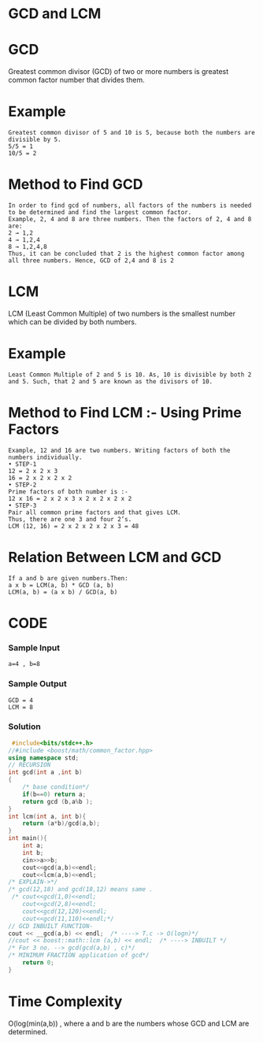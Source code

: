 # GCD and LCM
 
# GCD
Greatest common divisor (GCD) of two or more numbers is greatest common factor number that divides them.

# Example
```
Greatest common divisor of 5 and 10 is 5, because both the numbers are divisible by 5.
5/5 = 1
10/5 = 2
```

# Method to Find GCD
```
In order to find gcd of numbers, all factors of the numbers is needed to be determined and find the largest common factor. 
Example, 2, 4 and 8 are three numbers. Then the factors of 2, 4 and 8 are:
2 → 1,2
4 → 1,2,4
8 → 1,2,4,8
Thus, it can be concluded that 2 is the highest common factor among all three numbers. Hence, GCD of 2,4 and 8 is 2
```

# LCM
LCM (Least Common Multiple) of two numbers is the smallest number which can be divided by both numbers.

# Example
```
Least Common Multiple of 2 and 5 is 10. As, 10 is divisible by both 2 and 5. Such, that 2 and 5 are known as the divisors of 10.
```

# Method to Find LCM :- Using Prime Factors
```
Example, 12 and 16 are two numbers. Writing factors of both the numbers individually.
• STEP-1
12 = 2 x 2 x 3
16 = 2 x 2 x 2 x 2
• STEP-2
Prime factors of both number is :-
12 x 16 = 2 x 2 x 3 x 2 x 2 x 2 x 2
• STEP-3
Pair all common prime factors and that gives LCM.
Thus, there are one 3 and four 2’s.
LCM (12, 16) = 2 x 2 x 2 x 2 x 3 = 48
```

# Relation Between LCM and GCD
```
If a and b are given numbers.Then:
a x b = LCM(a, b) * GCD (a, b)
LCM(a, b) = (a x b) / GCD(a, b)
```
 
# CODE 

### Sample Input
```
a=4 , b=8
```
### Sample Output
```
GCD = 4
LCM = 8
```

### Solution
```cpp
 #include<bits/stdc++.h>
//#include <boost/math/common_factor.hpp>
using namespace std;
// RECURSION 
int gcd(int a ,int b)
{
    /* base condition*/ 
    if(b==0) return a;
    return gcd (b,a%b );
}
int lcm(int a, int b){
    return (a*b)/gcd(a,b);
}
int main(){
    int a;
    int b;
    cin>>a>>b;
    cout<<gcd(a,b)<<endl;
    cout<<lcm(a,b)<<endl;
/* EXPLAIN->*/
/* gcd(12,18) and gcd(18,12) means same .
 /* cout<<gcd(1,0)<<endl;
    cout<<gcd(2,8)<<endl;
    cout<<gcd(12,120)<<endl;
    cout<<gcd(11,110)<<endl;*/
// GCD INBUILT FUNCTION-
cout << __gcd(a,b) << endl;  /* ----> T.c -> O(logn)*/
//cout << boost::math::lcm (a,b) << endl;  /* ----> INBUILT */
/* For 3 no. --> gcd(gcd(a,b) , c)*/
/* MINIMUM FRACTION application of gcd*/
    return 0;
}
```

# Time Complexity
O(log(min(a,b)) , where a and b are the numbers whose GCD and LCM are determined.
